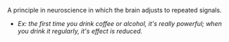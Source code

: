 A principle in neuroscience in which the brain adjusts to repeated signals.
- *Ex: the first time you drink coffee or alcohol, it's really powerful; when you drink it regularly, it's effect is reduced.*